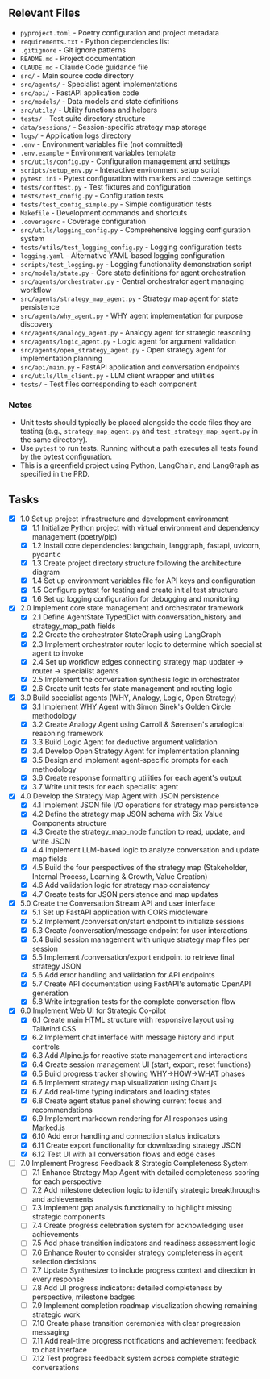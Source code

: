 ## Relevant Files

- `pyproject.toml` - Poetry configuration and project metadata
- `requirements.txt` - Python dependencies list
- `.gitignore` - Git ignore patterns
- `README.md` - Project documentation
- `CLAUDE.md` - Claude Code guidance file
- `src/` - Main source code directory
- `src/agents/` - Specialist agent implementations
- `src/api/` - FastAPI application code
- `src/models/` - Data models and state definitions
- `src/utils/` - Utility functions and helpers
- `tests/` - Test suite directory structure
- `data/sessions/` - Session-specific strategy map storage
- `logs/` - Application logs directory
- `.env` - Environment variables file (not committed)
- `.env.example` - Environment variables template
- `src/utils/config.py` - Configuration management and settings
- `scripts/setup_env.py` - Interactive environment setup script
- `pytest.ini` - Pytest configuration with markers and coverage settings
- `tests/conftest.py` - Test fixtures and configuration
- `tests/test_config.py` - Configuration tests
- `tests/test_config_simple.py` - Simple configuration tests
- `Makefile` - Development commands and shortcuts
- `.coveragerc` - Coverage configuration
- `src/utils/logging_config.py` - Comprehensive logging configuration system
- `tests/utils/test_logging_config.py` - Logging configuration tests
- `logging.yaml` - Alternative YAML-based logging configuration
- `scripts/test_logging.py` - Logging functionality demonstration script
- `src/models/state.py` - Core state definitions for agent orchestration
- `src/agents/orchestrator.py` - Central orchestrator agent managing workflow
- `src/agents/strategy_map_agent.py` - Strategy map agent for state persistence
- `src/agents/why_agent.py` - WHY agent implementation for purpose discovery
- `src/agents/analogy_agent.py` - Analogy agent for strategic reasoning
- `src/agents/logic_agent.py` - Logic agent for argument validation
- `src/agents/open_strategy_agent.py` - Open strategy agent for implementation planning
- `src/api/main.py` - FastAPI application and conversation endpoints
- `src/utils/llm_client.py` - LLM client wrapper and utilities
- `tests/` - Test files corresponding to each component

### Notes

- Unit tests should typically be placed alongside the code files they are testing (e.g., `strategy_map_agent.py` and `test_strategy_map_agent.py` in the same directory).
- Use `pytest` to run tests. Running without a path executes all tests found by the pytest configuration.
- This is a greenfield project using Python, LangChain, and LangGraph as specified in the PRD.

## Tasks

- [x] 1.0 Set up project infrastructure and development environment
  - [x] 1.1 Initialize Python project with virtual environment and dependency management (poetry/pip)
  - [x] 1.2 Install core dependencies: langchain, langgraph, fastapi, uvicorn, pydantic
  - [x] 1.3 Create project directory structure following the architecture diagram
  - [x] 1.4 Set up environment variables file for API keys and configuration
  - [x] 1.5 Configure pytest for testing and create initial test structure
  - [x] 1.6 Set up logging configuration for debugging and monitoring

- [x] 2.0 Implement core state management and orchestrator framework
  - [x] 2.1 Define AgentState TypedDict with conversation_history and strategy_map_path fields
  - [x] 2.2 Create the orchestrator StateGraph using LangGraph
  - [x] 2.3 Implement orchestrator router logic to determine which specialist agent to invoke
  - [x] 2.4 Set up workflow edges connecting strategy map updater → router → specialist agents
  - [x] 2.5 Implement the conversation synthesis logic in orchestrator
  - [x] 2.6 Create unit tests for state management and routing logic

- [x] 3.0 Build specialist agents (WHY, Analogy, Logic, Open Strategy)
  - [x] 3.1 Implement WHY Agent with Simon Sinek's Golden Circle methodology
  - [x] 3.2 Create Analogy Agent using Carroll & Sørensen's analogical reasoning framework
  - [x] 3.3 Build Logic Agent for deductive argument validation
  - [x] 3.4 Develop Open Strategy Agent for implementation planning
  - [x] 3.5 Design and implement agent-specific prompts for each methodology
  - [x] 3.6 Create response formatting utilities for each agent's output
  - [x] 3.7 Write unit tests for each specialist agent

- [x] 4.0 Develop the Strategy Map Agent with JSON persistence
  - [x] 4.1 Implement JSON file I/O operations for strategy map persistence
  - [x] 4.2 Define the strategy map JSON schema with Six Value Components structure
  - [x] 4.3 Create the strategy_map_node function to read, update, and write JSON
  - [x] 4.4 Implement LLM-based logic to analyze conversation and update map fields
  - [x] 4.5 Build the four perspectives of the strategy map (Stakeholder, Internal Process, Learning & Growth, Value Creation)
  - [x] 4.6 Add validation logic for strategy map consistency
  - [x] 4.7 Create tests for JSON persistence and map updates

- [x] 5.0 Create the Conversation Stream API and user interface
  - [x] 5.1 Set up FastAPI application with CORS middleware
  - [x] 5.2 Implement /conversation/start endpoint to initialize sessions
  - [x] 5.3 Create /conversation/message endpoint for user interactions
  - [x] 5.4 Build session management with unique strategy map files per session
  - [x] 5.5 Implement /conversation/export endpoint to retrieve final strategy JSON
  - [x] 5.6 Add error handling and validation for API endpoints
  - [x] 5.7 Create API documentation using FastAPI's automatic OpenAPI generation
  - [x] 5.8 Write integration tests for the complete conversation flow

- [x] 6.0 Implement Web UI for Strategic Co-pilot
  - [x] 6.1 Create main HTML structure with responsive layout using Tailwind CSS
  - [x] 6.2 Implement chat interface with message history and input controls
  - [x] 6.3 Add Alpine.js for reactive state management and interactions
  - [x] 6.4 Create session management UI (start, export, reset functions)
  - [x] 6.5 Build progress tracker showing WHY→HOW→WHAT phases
  - [x] 6.6 Implement strategy map visualization using Chart.js
  - [x] 6.7 Add real-time typing indicators and loading states
  - [x] 6.8 Create agent status panel showing current focus and recommendations
  - [x] 6.9 Implement markdown rendering for AI responses using Marked.js
  - [x] 6.10 Add error handling and connection status indicators
  - [x] 6.11 Create export functionality for downloading strategy JSON
  - [x] 6.12 Test UI with all conversation flows and edge cases

- [ ] 7.0 Implement Progress Feedback & Strategic Completeness System
  - [ ] 7.1 Enhance Strategy Map Agent with detailed completeness scoring for each perspective
  - [ ] 7.2 Add milestone detection logic to identify strategic breakthroughs and achievements
  - [ ] 7.3 Implement gap analysis functionality to highlight missing strategic components
  - [ ] 7.4 Create progress celebration system for acknowledging user achievements
  - [ ] 7.5 Add phase transition indicators and readiness assessment logic
  - [ ] 7.6 Enhance Router to consider strategy completeness in agent selection decisions
  - [ ] 7.7 Update Synthesizer to include progress context and direction in every response
  - [ ] 7.8 Add UI progress indicators: detailed completeness by perspective, milestone badges
  - [ ] 7.9 Implement completion roadmap visualization showing remaining strategic work
  - [ ] 7.10 Create phase transition ceremonies with clear progression messaging
  - [ ] 7.11 Add real-time progress notifications and achievement feedback to chat interface
  - [ ] 7.12 Test progress feedback system across complete strategic conversations
